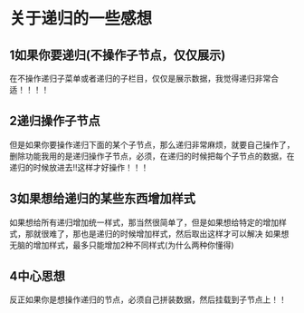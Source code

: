 # 关于递归的一些感想

## 1如果你要递归(不操作子节点，仅仅展示)

在不操作递归子菜单或者递归的子栏目，仅仅是展示数据，我觉得递归非常合适！！！！

## 2递归操作子节点

但是如果你要操作递归下面的某个子节点，那么递归非常麻烦，就要自己操作了，删除功能我用的是递归操作子节点，必须，在递归的时候把每个子节点的数据，在递归的时候放进去!!这样才好操作！！！

## 3如果想给递归的某些东西增加样式

如果想给所有递归增加统一样式，那当然很简单了，但是如果想给特定的增加样式，那就很难了，那也是递归的时候增加样式，然后取出这样才可以解决
如果想无脑的增加样式，最多只能增加2种不同样式(为什么两种你懂得)

## 4中心思想

反正如果你是想操作递归的节点，必须自己拼装数据，然后挂载到子节点上！！